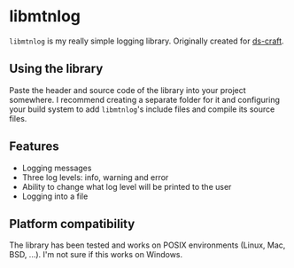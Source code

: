 # libmtnlog

`libmtnlog` is my really simple logging library. Originally created for [ds-craft](https://github.com/IAmMoltony/ds-craft).

## Using the library

Paste the header and source code of the library into your project somewhere. I recommend creating a separate folder for it and configuring your build system to add `libmtnlog`'s include files and compile its source files.

## Features

- Logging messages
- Three log levels: info, warning and error
- Ability to change what log level will be printed to the user
- Logging into a file

## Platform compatibility

The library has been tested and works on POSIX environments (Linux, Mac, BSD, ...). I'm not sure if this works on Windows.
